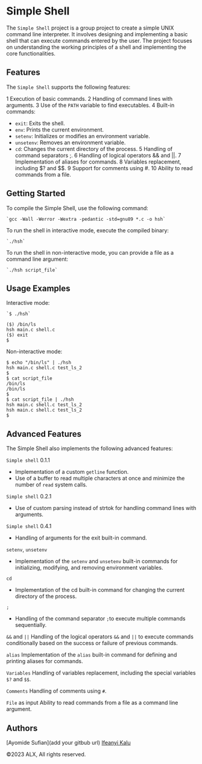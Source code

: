 
# Simple Shell

The `Simple Shell` project is a group project to create a simple UNIX command line interpreter. It involves designing and implementing a basic shell that can execute commands entered by the user. The project focuses on understanding the working principles of a shell and implementing the core functionalities.

## Features
The `Simple Shell` supports the following features:

1 Execution of basic commands.
2 Handling of command lines with arguments.
3 Use of the `PATH` variable to find executables.
4 Built-in commands:
- `exit`: Exits the shell.
- `env`: Prints the current environment.
- `setenv`: Initializes or modifies an environment variable.
- `unsetenv`: Removes an environment variable.
- `cd`: Changes the current directory of the process.
5 Handling of command separators ;.
6 Handling of logical operators && and ||.
7 Implementation of aliases for commands.
8 Variables replacement, including $? and $$.
9 Support for comments using #.
10 Ability to read commands from a file.

## Getting Started
To compile the Simple Shell, use the following command:

```
`gcc -Wall -Werror -Wextra -pedantic -std=gnu89 *.c -o hsh`
```

To run the shell in interactive mode, execute the compiled binary:

```
`./hsh`
```

To run the shell in non-interactive mode, you can provide a file as a command line argument:

```
`./hsh script_file`
```

## Usage Examples
Interactive mode:

```
`$ ./hsh`
```

```
($) /bin/ls
hsh main.c shell.c
($) exit
$
```

Non-interactive mode:

```
$ echo "/bin/ls" | ./hsh
hsh main.c shell.c test_ls_2
$
$ cat script_file
/bin/ls
/bin/ls
$
$ cat script_file | ./hsh
hsh main.c shell.c test_ls_2
hsh main.c shell.c test_ls_2
$
```

## Advanced Features

The Simple Shell also implements the following advanced features:

`Simple shell` 0.1.1
- Implementation of a custom `getline` function.
- Use of a buffer to read multiple characters at once and minimize the number of `read` system calls.

`Simple shell` 0.2.1
- Use of custom parsing instead of strtok for handling command lines with arguments.

`Simple shell` 0.4.1
- Handling of arguments for the exit built-in command.

`setenv`, `unsetenv`
- Implementation of the `setenv` and `unsetenv` built-in commands for initializing, modifying, and removing environment variables.

`cd`
- Implementation of the cd built-in command for changing the current directory of the process.

`;`
- Handling of the command separator `;`to execute multiple commands sequentially.

`&&` and `||`
Handling of the logical operators `&&` and `||` to execute commands conditionally based on the success or failure of previous commands.

`alias`
Implementation of the `alias` built-in command for defining and printing aliases for commands.

`Variables`
Handling of variables replacement, including the special variables `$?` and `$$`.

`Comments`
Handling of comments using `#`.

`File` as input
Ability to read commands from a file as a command line argument.

## Authors
[Ayomide Sufian](add your gitbub url)
[Ifeanyi Kalu](htts://github.com/fazzy13)

©2023 ALX, All rights reserved.
